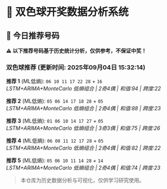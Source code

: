 # 🎯 双色球开奖数据分析系统

<!-- BEGIN:recommendations -->
## 🎯 今日推荐号码

**⚠️ 以下推荐号码基于历史统计分析，仅供参考，不保证中奖！**

### 双色球推荐 (更新时间: 2025年09月04日 15:32:14)

**推荐 1** (ML低熵): `06 10 11 17 22 28` + `16`  
*LSTM+ARIMA+MonteCarlo 低熵组合 | 2奇4偶 | 和值:94 | 跨度:22*

**推荐 2** (ML低熵): `05 06 14 17 18 28` + `05`  
*LSTM+ARIMA+MonteCarlo 低熵组合 | 2奇4偶 | 和值:88 | 跨度:23*

**推荐 3** (ML低熵): `01 06 10 14 17 27` + `05`  
*LSTM+ARIMA+MonteCarlo 低熵组合 | 3奇3偶 | 和值:75 | 跨度:26*

**推荐 4** (ML低熵): `06 08 11 12 17 28` + `05`  
*LSTM+ARIMA+MonteCarlo 低熵组合 | 2奇4偶 | 和值:82 | 跨度:22*

**推荐 5** (ML低熵): `05 06 10 11 14 28` + `14`  
*LSTM+ARIMA+MonteCarlo 低熵组合 | 2奇4偶 | 和值:74 | 跨度:23*

<!-- END:recommendations -->



> 本仓库为历史数据分析与可视化，仅供学习研究使用。
